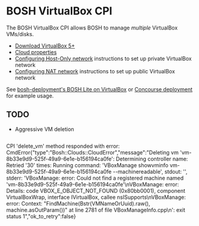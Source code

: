 # BOSH VirtualBox CPI

The BOSH VirtualBox CPI allows BOSH to manage *multiple* VirtualBox VMs/disks.

- [Download VirtualBox 5+](https://www.virtualbox.org/wiki/Downloads)
- [Cloud properties](docs/cloud-props.md)
- [Configuring Host-Only network](docs/networks-host-only.md) instructions to set up private VirtualBox network
- [Configuring NAT network](docs/networks-nat-network.md) instructions to set up public VirtualBox network

See [bosh-deployment's BOSH Lite on VirtualBox](https://github.com/cloudfoundry/bosh-deployment/blob/master/docs/bosh-lite-on-vbox.md) or [Concourse deployment](https://github.com/cppforlife/concourse-deployment) for example usage.

## TODO

- Aggressive VM deletion

   ```
CPI 'delete_vm' method responded with error: CmdError{"type":"Bosh::Clouds::CloudError","message":"Deleting vm 'vm-8b33e9d9-525f-49a9-6e1e-b156194ca0fe': Determining controller name: Retried '30' times: Running command: 'VBoxManage showvminfo vm-8b33e9d9-525f-49a9-6e1e-b156194ca0fe --machinereadable', stdout: '', stderr: 'VBoxManage: error: Could not find a registered machine named 'vm-8b33e9d9-525f-49a9-6e1e-b156194ca0fe'\nVBoxManage: error: Details: code VBOX_E_OBJECT_NOT_FOUND (0x80bb0001), component VirtualBoxWrap, interface IVirtualBox, callee nsISupports\nVBoxManage: error: Context: \"FindMachine(Bstr(VMNameOrUuid).raw(), machine.asOutParam())\" at line 2781 of file VBoxManageInfo.cpp\n': exit status 1","ok_to_retry":false}
```
